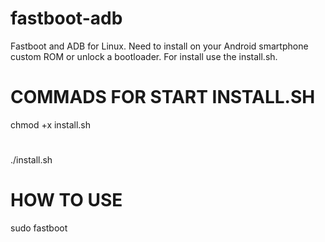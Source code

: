 # fastboot-adb
Fastboot and ADB for Linux. Need to install on your Android smartphone custom ROM or unlock a bootloader. For install use the install.sh.
# COMMADS FOR START INSTALL.SH
chmod +x install.sh
# 
./install.sh
# HOW TO USE
sudo fastboot <command>
